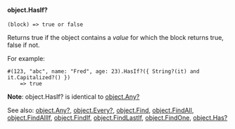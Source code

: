 #### object.HasIf?

``` suneido
(block) => true or false
```

Returns true if the object contains a *value* for which the block returns true, false if not.

For example:

``` suneido
#(123, "abc", name: "Fred", age: 23).HasIf?({ String?(it) and it.Capitalized?() }) 
    => true
```

**Note**: object.HasIf? is identical to [object.Any?](<object.Any?.md>)


See also:
[object.Any?](<object.Any?.md>),
[object.Every?](<object.Every?.md>),
[object.Find](<object.Find.md>),
[object.FindAll](<object.FindAll.md>),
[object.FindAllIf](<object.FindAllIf.md>),
[object.FindIf](<object.FindIf.md>),
[object.FindLastIf](<object.FindLastIf.md>),
[object.FindOne](<object.FindOne.md>),
[object.Has?](<object.Has?.md>)
